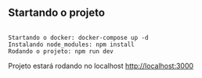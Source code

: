 ## Startando o projeto


```Abra o Git Bash e rode os comandos:

Startando o docker: docker-compose up -d
Instalando node_modules: npm install
Rodando o projeto: npm run dev
```

Projeto estará rodando no localhost [http://localhost:3000](http://localhost:3000) 

